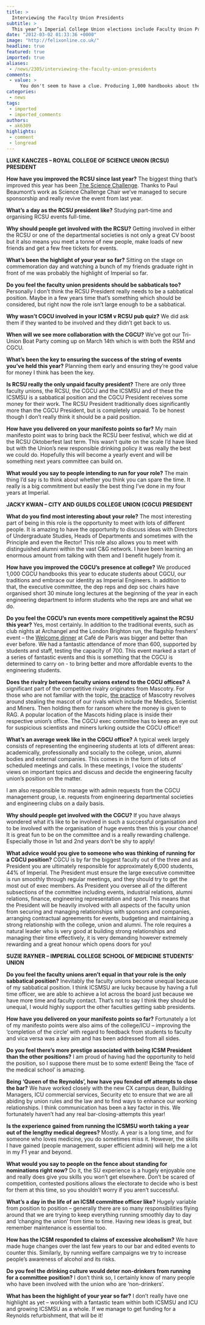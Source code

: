 ```yaml
---
title: >
  Interviewing the Faculty Union Presidents
subtitle: >
  This year’s Imperial College Union elections include Faculty Union Presidents in the line-up for the first time. Felix speaks to the outgoing officers
date: "2012-03-02 01:33:36 +0000"
image: "http://felixonline.co.uk/"
headline: true
featured: true
imported: true
aliases:
 - /news/2305/interviewing-the-faculty-union-presidents
comments:
 - value: >
     You don't seem to have a clue. Producing 1,000 handbooks about the CGCU is hardly "improving" it. The CGCU has always produced handbooks! Archangel isn't a "traditional" CGCU event. It happened two years ago because ICU wouldn't let Guilds use the bar. Oh, and competitive rivalry doesn't "originate from mascotry". It's entirely the other way around. <br> <br>Oh well, at least you got to meet lots of important people.,Agree with the above comment.,Funny. GSA is a faculty union and even felix doesn't give a toss,lulz @ the GSA calling themselves a "faculty union"
categories:
 - news
tags:
 - imported
 - imported_comments
authors:
 - ak6309
highlights:
 - comment
 - longread
---
```


__LUKE KANCZES – ROYAL COLLEGE OF SCIENCE UNION (RCSU) PRESIDENT__

__How have you improved the RCSU since last year?__
 The biggest thing that’s improved this year has been [The Science Challenge](http://felixonline.co.uk/news/2034/rcsu-launches-science-challenge-2012/). Thanks to Paul Beaumont’s work as Science Challenge Chair we’ve managed to secure sponsorship and really revive the event from last year.

__What’s a day as the RCSU president like?__
 Studying part-time and organising RCSU events full-time.

__Why should people get involved with the RCSU?__
 Getting involved in either the RCSU or one of the departmental societies is not only a great CV boost but it also means you meet a tonne of new people, make loads of new friends and get a few free tickets for events.

__What’s been the highlight of your year so far?__
 Sitting on the stage on commemoration day and watching a bunch of my friends graduate right in front of me was probably the highlight of Imperial so far.

__Do you feel the faculty union presidents should be sabbaticals too?__
 Personally I don’t think the RCSU President really needs to be a sabbatical position. Maybe in a few years time that’s something which should be considered, but right now the role isn’t large enough to be a sabbatical.

__Why wasn’t CGCU involved in your ICSM v RCSU pub quiz?__
 We did ask them if they wanted to be involved and they didn’t get back to us.

__When will we see more collaboration with the CGCU?__
 We’ve got our Tri-Union Boat Party coming up on March 14th which is with both the RSM and CGCU.

__What’s been the key to ensuring the success of the string of events you’ve held this year?__
 Planning them early and ensuring they’re good value for money I think has been the key.

__Is RCSU really the only unpaid faculty president?__
 There are only three faculty unions, the RCSU, the CGCU and the ICSMSU and of these the ICSMSU is a sabbatical position and the CGCU President receives some money for their work. The RCSU President traditionally does significantly more than the CGCU President, but is completely unpaid. To be honest though I don’t really think it should be a paid position.

__How have you delivered on your manifesto points so far?__
 My main manifesto point was to bring back the RCSU beer festival, which we did at the RCSU Oktoberfest last term. This wasn’t quite on the scale I’d have liked but with the Union’s new responsible drinking policy it was really the best we could do. Hopefully this will become a yearly event and will be something next years committee can build on.

__What would you say to people intending to run for your role?__
 The main thing I’d say is to think about whether you think you can spare the time. It really is a big commitment but easily the best thing I’ve done in my four years at Imperial.

__JACKY KWAN – CITY AND GUILDS COLLEGE UNION (CGCU) PRESIDENT__

__What do you find most interesting about your role?__
 The most interesting part of being in this role is the opportunity to meet with lots of different people. It is amazing to have the opportunity to discuss ideas with Directors of Undergraduate Studies, Heads of Departments and sometimes with the Principle and even the Rector! This role also allows you to meet with distinguished alumni within the vast C&G network. I have been learning an enormous amount from talking with them and I benefit hugely from it.

__How have you improved the CGCU’s presence at college?__
 We produced 1,000 CGCU handbooks this year to educate students about CGCU, our traditions and embrace our identity as Imperial Engineers. In addition to that, the executive committee, the dep reps and dep soc chairs have organised short 30 minute long lectures at the beginning of the year in each engineering department to inform students who the reps are and what we do.

__Do you feel the CGCU’s run events more competitively against the RCSU this year?__
 Yes, most certainly. In addition to the traditional events, such as club nights at Archangel and the London Brighton run, the flagship freshers’ event – the [Welcome dinner](http://felixonline.co.uk/news/1608/cgcu-dinner-brings-in-the-engineers/) at Café de Paris was bigger and better than ever before. We had a fantastic attendance of more than 600, supported by students and staff, testing the capacity of 700. This event marked a start of a series of fantastic events and this is something that the CGCU is determined to carry on - to bring better and more affordable events to the engineering students.

__Does the rivalry between faculty unions extend to the CGCU offices?__
 A significant part of the competitive rivalry originates from Mascotry. For those who are not familiar with the topic, [the practice](http://felixonline.co.uk/news/1468/stolen-medic-mascot-scandal/) of Mascotry revolves around stealing the mascot of our rivals which include the Medics, Scientist and Miners. Then holding them for ransom where the money is given to RAG.
 A popular location of the Mascots hiding place is inside their respective union’s office. The CGCU exec committee has to keep an eye out for suspicious scientists and miners lurking outside the CGCU office!!

__What’s an average week like in the CGCU office?__
 A typical week largely consists of representing the engineering students at lots of different areas: academically, professionally and socially to the college, union, alumni bodies and external companies. This comes in in the form of lots of scheduled meetings and calls. In these meetings, I voice the students’ views on important topics and discuss and decide the engineering faculty union’s position on the matter.

I am also responsible to manage with admin requests from the CGCU management group, i.e. requests from engineering departmental societies and engineering clubs on a daily basis.

__Why should people get involved with the CGCU?__
 If you have always wondered what it’s like to be involved in such a successful organisation and to be involved with the organisation of huge events then this is your chance! It is great fun to be on the committee and is a really rewarding challenge. Especially those in 1st and 2nd years don’t be shy to apply!

__What advice would you give to someone who was thinking of running for a CGCU position?__
 CGCU is by far the biggest faculty out of the three and as President you are ultimately responsible for approximately 6,000 students, 44% of Imperial. The President must ensure the large executive committee is run smoothly through regular meetings, and they should try to get the most out of exec members. As President you oversee all of the different subsections of the committee including events, industrial relations, alumni relations, finance, engineering representation and sport. This means that the President will be heavily involved with all aspects of the faculty union from securing and managing relationships with sponsors and companies, arranging contractual agreements for events, budgeting and maintaining a strong relationship with the college, union and alumni. The role requires a natural leader who is very good at building strong relationships and managing their time effectively, it is very demanding however extremely rewarding and a great honour which opens doors for you!

__SUZIE RAYNER – IMPERIAL COLLEGE SCHOOL OF MEDICINE STUDENTS' UNION__

__Do you feel the faculty unions aren’t equal in that your role is the only sabbatical position?__
 Inevitably the faculty unions become unequal because of my sabbatical position. I think ICSMSU are lucky because by having a full time officer, we are able to achieve a lot across the board just because we have more time and faculty contact. That’s not to say I think they should be unequal, I would highly support the other faculties getting sabb presidents.

__How have you delivered on your manifesto points so far?__
 Fortunately a lot of my manifesto points were also aims of the college/ICU – improving the ‘completion of the circle’ with regard to feedback from students to faculty and vica versa was a key aim and has been addressed from all sides.

__Do you feel there’s more prestige associated with being ICSM President than the other positions?__
 I am proud of having had the opportunity to held the position, so I suppose there must be to some extent! Being the ‘face of the medical school’ is amazing.

__Being ‘Queen of the Reynolds’, how have you fended off attempts to close the bar?__
 We have worked closely with the new CX campus dean, Building Managers, ICU commercial services, Security etc to ensure that we are all abiding by union rules and the law and to find ways to enhance our working relationships. I think communication has been a key factor in this. We fortunately haven’t had any real bar-closing-attempts this year!

__Is the experience gained from running the ICSMSU worth taking a year out of the lengthy medical degrees?__
 Mostly. A year is a long time, and for someone who loves medicine, you do sometimes miss it. However, the skills I have gained (people management, super efficient admin) will help me a lot in my F1 year and beyond.

__What would you say to people on the fence about standing for nominations right now?__
 Do it, the SU experience is a hugely enjoyable one and really does give you skills you won’t get elsewhere. Don’t be scared of competition, contested positions allows the electorate to decide who is best for them at this time, so you shouldn’t worry if you aren’t successful.

__What’s a day in the life of an ICSM committee officer like?__
 Hugely variable from position to position – generally there are so many responsibilities flying around that we are trying to keep everything running smoothly day to day and ‘changing the union’ from time to time. Having new ideas is great, but remember maintenance is essential too.

__How has the ICSM responded to claims of excessive alcoholism?__
 We have made huge changes over the last few years to our bar and edited events to counter this. Similarly, by running welfare campaigns we try to increase people’s awareness of alcohol and its risks.

__Do you feel the drinking culture would deter non-drinkers from running for a committee position?__
 I don’t think so, I certainly know of many people who have been involved with the union who are ‘non-drinkers’.

__What has been the highlight of your year so far?__
 I don’t really have one highlight as yet – working with a fantastic team within both ICSMSU and ICU and growing ICSMSU as a whole. If we manage to get funding for a Reynolds refurbishment, that will be it!
